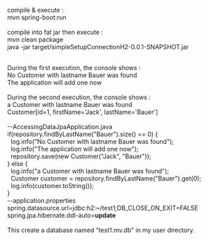 compile & execute :<br/>
mvn spring-boot:run<br/>
<br/>
compile into fat jar then execute :<br/>
mvn clean package<br/>
java -jar target/simpleSetupConnectionH2-0.0.1-SNAPSHOT.jar<br/>
<br/>

During the first execution, the console shows : <br/>
No Customer with lastname Bauer was found<br/>
The application will add one now<br/>
<br/>
During the second execution, the console shows : <br/>
a Customer with lastname Bauer was found<br/>
Customer[id=1, firstName='Jack', lastName='Bauer']<br/>
<br/>
--AccessingDataJpaApplication.java<br/>
if(repository.findByLastName("Bauer").size() == 0) {<br/>
&nbsp;&nbsp;log.info("No Customer with lastname Bauer was found");<br/>
&nbsp;&nbsp;log.info("The application will add one now");<br/>
&nbsp;&nbsp;repository.save(new Customer("Jack", "Bauer"));<br/>
} else {<br/>
&nbsp;&nbsp;log.info("a Customer with lastname Bauer was found");<br/>
&nbsp;&nbsp;Customer customer = repository.findByLastName("Bauer").get(0);<br/>
&nbsp;&nbsp;log.info(customer.toString());<br/>
}<br/>
--application.properties<br/>
spring.datasource.url=jdbc:h2:~/test1;DB_CLOSE_ON_EXIT=FALSE<br/>
spring.jpa.hibernate.ddl-auto=<b>update</b><br/>
<br/>
This create a database named "test1.mv.db" in my user directory.<br/> 